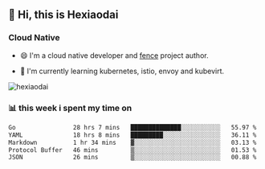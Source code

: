 ## 👋 Hi, this is Hexiaodai

### Cloud Native

- 😄 I'm a cloud native developer and [fence](https://github.com/hexiaodai/fence) project author.

- 🧐 I'm currently learning kubernetes, istio, envoy and kubevirt.

<!--
### 🐵 languages and tools

<code><img height="20" src="https://raw.githubusercontent.com/github/explore/80688e429a7d4ef2fca1e82350fe8e3517d3494d/topics/go/go.png"></code>
<code><img height="20" src="https://raw.githubusercontent.com/github/explore/80688e429a7d4ef2fca1e82350fe8e3517d3494d/topics/linux/linux.png"></code>
<code><img height="20" src="https://raw.githubusercontent.com/github/explore/01ea2a586e5da744792d0ccfce2f68b861f29301/topics/kubernetes/kubernetes.png"></code>
<code><img height="20" src="https://raw.githubusercontent.com/github/explore/80688e429a7d4ef2fca1e82350fe8e3517d3494d/topics/docker/docker.png"></code>
<code><img height="20" src="https://avatars.githubusercontent.com/u/23534644?s=200&v=4"></code>
<code><img height="20" src="https://avatars.githubusercontent.com/u/18700703?s=200&v=4"></code>
-->

<p align="left"> <img src="https://github-readme-stats.vercel.app/api?username=hexiaodai&show_icons=true" alt="hexiaodai" /> </p>

<!--
### 🎉 my open source software

[![GitHub](https://img.shields.io/github/stars/hexiaodai/fence?logo=github&labelColor=495867&color=495867)](https://github.com/hexiaodai/fence)


### 📈 my github stats

<p align="left"> <img src="https://github-readme-stats.vercel.app/api?username=hexiaodai&show_icons=true" alt="hexiaodai" /> </p>

-->

### 📊 this week i spent my time on
<!--START_SECTION:waka-->

```txt
Go                28 hrs 7 mins   ██████████████░░░░░░░░░░░   55.97 %
YAML              18 hrs 8 mins   █████████░░░░░░░░░░░░░░░░   36.11 %
Markdown          1 hr 34 mins    ▓░░░░░░░░░░░░░░░░░░░░░░░░   03.13 %
Protocol Buffer   46 mins         ▒░░░░░░░░░░░░░░░░░░░░░░░░   01.53 %
JSON              26 mins         ▒░░░░░░░░░░░░░░░░░░░░░░░░   00.88 %
```

<!--END_SECTION:waka-->

<!-- ### 🚧 my todoist stats: -->

<!-- TODO-IST:START -->
<!-- 🌸  Completed 0 tasks today -->
<!-- ✅  Completed 833 pull requests so far -->

<!-- ✅  Completed 336 issues so far -->
<!-- TODO-IST:END -->
